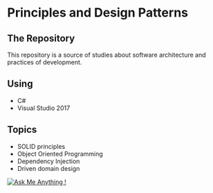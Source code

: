 # Principles and Design Patterns

## The Repository

This repository is a source of studies about software architecture and practices of development.

## Using

- C#
- Visual Studio 2017

## Topics

- SOLID principles
- Object Oriented Programming
- Dependency Injection 
- Driven domain design


[![Ask Me Anything !](https://img.shields.io/badge/Ask%20me-anything-1abc9c.svg)](https://github.com/carsimoes/)

